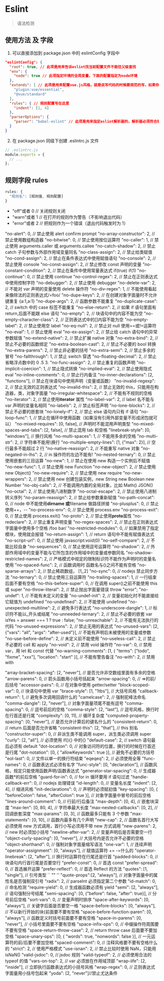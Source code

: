 # Eslint

> 语法检测

## 使用方法 及 字段

1.  可以直接添加到 package.json 中的 eslintConfig 字段中

```json
"eslintConfig": {
  "root": true, // 此项是用来告诉eslint找当前配置文件不能往父级查找
  "env": {
    "node": true // 此项指定环境的全局变量，下面的配置指定为node环境
  },
  "extends": [ // 此项是用来配置vue.js风格，就是说写代码的时候要规范的写，如果你使用vs-code我觉得应该可以避免出错
    "plugin:vue/essential",
    "@vue/standard"
  ],
  "rules": { // 规则配置写在这里
    "indent": [1, 4]
  },
  "parserOptions": {
    "parser": "babel-eslint" // 此项是用来指定eslint解析器的，解析器必须符合规则，babel-eslint解析器是对babel解析器的包装使其与ESLint解析
  }
}
```

2.  在 package.json 同级下创建 .eslintrc.js 文件

```js
// .eslintrc.js
module.exports = {
  // ...
};
```

## 规则字段 rules

```js
rules: {
  "规则名": [规则值, 规则配置]
}
```

- "off"或者 0 // 关闭规则关闭
- "warn"或者 1 // 在打开的规则作为警告（不影响退出代码）
- "error"或者 2 // 把规则作为一个错误（退出代码触发时为 1）

"no-alert": 0, // 禁止使用 alert confirm prompt
"no-array-constructor": 2, // 禁止使用数组构造器
"no-bitwise": 0, // 禁止使用按位运算符
"no-caller": 1, // 禁止使用 arguments.caller 或 arguments.callee
"no-catch-shadow": 2, // 禁止 catch 子句参数与外部作用域变量同名
"no-class-assign": 2, // 禁止给类赋值
"no-cond-assign": 2, // 禁止在条件表达式中使用赋值语句
"no-console": 2, // 禁止使用 console
"no-const-assign": 2, // 禁止修改 const 声明的变量
"no-constant-condition": 2, // 禁止在条件中使用常量表达式 if(true) if(1)
"no-continue": 0, // 禁止使用 continue
"no-control-regex": 2, // 禁止在正则表达式中使用控制字符
"no-debugger": 2, // 禁止使用 debugger
"no-delete-var": 2, // 不能对 var 声明的变量使用 delete 操作符
"no-div-regex": 1, // 不能使用看起来像除法的正则表达式/=foo/
"no-dupe-keys": 2, // 在创建对象字面量时不允许键重复 {a:1,a:1}
"no-dupe-args": 2, // 函数参数不能重复
"no-duplicate-case": 2, // switch 中的 case 标签不能重复
"no-else-return": 2, // 如果 if 语句里面有 return,后面不能跟 else 语句
"no-empty": 2, // 块语句中的内容不能为空
"no-empty-character-class": 2, // 正则表达式中的[]内容不能为空
"no-empty-label": 2, // 禁止使用空 label
"no-eq-null": 2, // 禁止对 null 使用==或!=运算符
"no-eval": 1, // 禁止使用 eval
"no-ex-assign": 2, // 禁止给 catch 语句中的异常参数赋值
"no-extend-native": 2, // 禁止扩展 native 对象
"no-extra-bind": 2, // 禁止不必要的函数绑定
"no-extra-boolean-cast": 2, // 禁止不必要的 bool 转换
"no-extra-parens": 2, // 禁止非必要的括号
"no-extra-semi": 2, // 禁止多余的冒号
"no-fallthrough": 1, // 禁止 switch 穿透
"no-floating-decimal": 2, // 禁止省略浮点数中的 0 .5 3.
"no-func-assign": 2, // 禁止重复的函数声明
"no-implicit-coercion": 1, // 禁止隐式转换
"no-implied-eval": 2, // 禁止使用隐式 eval
"no-inline-comments": 0, // 禁止行内备注
"no-inner-declarations": [2, "functions"], // 禁止在块语句中使用声明（变量或函数）
"no-invalid-regexp": 2, // 禁止无效的正则表达式
"no-invalid-this": 2, // 禁止无效的 this，只能用在构造器，类，对象字面量
"no-irregular-whitespace": 2, // 不能有不规则的空格
"no-iterator": 2, // 禁止使用**iterator** 属性
"no-label-var": 2, // label 名不能与 var 声明的变量名相同
"no-labels": 2, // 禁止标签声明
"no-lone-blocks": 2, // 禁止不必要的嵌套块
"no-lonely-if": 2, // 禁止 else 语句内只有 if 语句
"no-loop-func": 1, // 禁止在循环中使用函数（如果没有引用外部变量不形成闭包就可以）
"no-mixed-requires": [0, false], // 声明时不能混用声明类型
"no-mixed-spaces-and-tabs": [2, false], // 禁止混用 tab 和空格
"linebreak-style": [0, "windows"], // 换行风格
"no-multi-spaces": 1, // 不能用多余的空格
"no-multi-str": 2, // 字符串不能用\换行
"no-multiple-empty-lines": [1, {"max": 2}], // 空行最多不能超过 2 行
"no-native-reassign": 2, // 不能重写 native 对象
"no-negated-in-lhs": 2, // in 操作符的左边不能有!
"no-nested-ternary": 0, // 禁止使用嵌套的三目运算
"no-new": 1, // 禁止在使用 new 构造一个实例后不赋值
"no-new-func": 1, // 禁止使用 new Function
"no-new-object": 2, // 禁止使用 new Object()
"no-new-require": 2, // 禁止使用 new require
"no-new-wrappers": 2, // 禁止使用 new 创建包装实例，new String new Boolean new Number
"no-obj-calls": 2, // 不能调用内置的全局对象，比如 Math() JSON()
"no-octal": 2, // 禁止使用八进制数字
"no-octal-escape": 2, // 禁止使用八进制转义序列
"no-param-reassign": 2, // 禁止给参数重新赋值
"no-path-concat": 0, // node 中不能使用**dirname 或**filename 做路径拼接
"no-plusplus": 0, // 禁止使用++，--
"no-process-env": 0, // 禁止使用 process.env
"no-process-exit": 0, // 禁止使用 process.exit()
"no-proto": 2, // 禁止使用**proto**属性
"no-redeclare": 2, // 禁止重复声明变量
"no-regex-spaces": 2, // 禁止在正则表达式字面量中使用多个空格 /foo bar/
"no-restricted-modules": 0, // 如果禁用了指定模块，使用就会报错
"no-return-assign": 1, // return 语句中不能有赋值表达式
"no-script-url": 0, // 禁止使用 javascript:void(0)
"no-self-compare": 2, // 不能比较自身
"no-sequences": 0, // 禁止使用逗号运算符
"no-shadow": 2, // 外部作用域中的变量不能与它所包含的作用域中的变量或参数同名
"no-shadow-restricted-names": 2, // 严格模式中规定的限制标识符不能作为声明时的变量名使用
"no-spaced-func": 2, // 函数调用时 函数名与()之间不能有空格
"no-sparse-arrays": 2, // 禁止稀疏数组， [1,,2]
"no-sync": 0, // nodejs 禁止同步方法
"no-ternary": 0, // 禁止使用三目运算符
"no-trailing-spaces": 1, // 一行结束后面不要有空格
"no-this-before-super": 0, // 在调用 super()之前不能使用 this 或 super
"no-throw-literal": 2, // 禁止抛出字面量错误 throw "error";
"no-undef": 1, // 不能有未定义的变量
"no-undef-init": 2, // 变量初始化时不能直接给它赋值为 undefined
"no-undefined": 2, // 不能使用 undefined
"no-unexpected-multiline": 2, // 避免多行表达式
"no-underscore-dangle": 1, // 标识符不能以\_开头或结尾
"no-unneeded-ternary": 2, // 禁止不必要的嵌套 var isYes = answer === 1 ? true : false;
"no-unreachable": 2, // 不能有无法执行的代码
"no-unused-expressions": 2, // 禁止无用的表达式
"no-unused-vars": [2, {"vars": "all", "args": "after-used"}], // 不能有声明后未被使用的变量或参数
"no-use-before-define": 2, // 未定义前不能使用
"no-useless-call": 2, // 禁止不必要的 call 和 apply
"no-void": 2, // 禁用 void 操作符
"no-var": 0, // 禁用 var，用 let 和 const 代替
"no-warning-comments": [1, { "terms": ["todo", "fixme", "xxx"], "location": "start" }], // 不能有警告备注
"no-with": 2, // 禁用 with

"array-bracket-spacing": [2, "never"], // 是否允许非空数组里面有多余的空格
"arrow-parens": 0, // 箭头函数用小括号括起来
"arrow-spacing": 0, // =>的前/后括号
"accessor-pairs": 0, // 在对象中使用 getter/setter
"block-scoped-var": 0, // 块语句中使用 var
"brace-style": [1, "1tbs"], // 大括号风格
"callback-return": 1, // 避免多次调用回调什么的
"camelcase": 2, // 强制驼峰法命名
"comma-dangle": [2, "never"], // 对象字面量项尾不能有逗号
"comma-spacing": 0, // 逗号前后的空格
"comma-style": [2, "last"], // 逗号风格，换行时在行首还是行尾
"complexity": [0, 11], // 循环复杂度
"computed-property-spacing": [0, "never"], // 是否允许计算后的键名什么的
"consistent-return": 0, // return 后面是否允许省略
"consistent-this": [2, "that"], // this 别名
"constructor-super": 0, // 非派生类不能调用 super，派生类必须调用 super
"curly": [2, "all"], // 必须使用 if(){} 中的{}
"default-case": 2, // switch 语句最后必须有 default
"dot-location": 0, // 对象访问符的位置，换行的时候在行首还是行尾
"dot-notation": [0, { "allowKeywords": true }], // 避免不必要的方括号
"eol-last": 0, // 文件以单一的换行符结束
"eqeqeq": 2, // 必须使用全等
"func-names": 0, // 函数表达式必须有名字
"func-style": [0, "declaration"], // 函数风格，规定只能使用函数声明/函数表达式
"generator-star-spacing": 0, // 生成器函数\*的前后空格
"guard-for-in": 0, // for in 循环要用 if 语句过滤
"handle-callback-err": 0, // nodejs 处理错误
"id-length": 0, // 变量名长度
"indent": [2, 4], // 缩进风格
"init-declarations": 0, // 声明时必须赋初值
"key-spacing": [0, { "beforeColon": false, "afterColon": true }], // 对象字面量中冒号的前后空格
"lines-around-comment": 0, // 行前/行后备注
"max-depth": [0, 4], // 嵌套块深度
"max-len": [0, 80, 4], // 字符串最大长度
"max-nested-callbacks": [0, 2], // 回调嵌套深度
"max-params": [0, 3], // 函数最多只能有 3 个参数
"max-statements": [0, 10], // 函数内最多有几个声明
"new-cap": 2, // 函数名首行大写必须使用 new 方式调用，首行小写必须用不带 new 方式调用
"new-parens": 2, // new 时必须加小括号
"newline-after-var": 2, // 变量声明后是否需要空一行
"object-curly-spacing": [0, "never"], // 大括号内是否允许不必要的空格
"object-shorthand": 0, // 强制对象字面量缩写语法
"one-var": 1, // 连续声明
"operator-assignment": [0, "always"], // 赋值运算符 += -=什么的
"operator-linebreak": [2, "after"], // 换行时运算符在行尾还是行首
"padded-blocks": 0, // 块语句内行首行尾是否要空行
"prefer-const": 0, // 首选 const
"prefer-spread": 0, // 首选展开运算
"prefer-reflect": 0, // 首选 Reflect 的方法
"quotes": [1, "single"], // 引号类型 `` "" ''
"quote-props":[2, "always"], // 对象字面量中的属性名是否强制双引号
"radix": 2, // parseInt 必须指定第二个参数
"id-match": 0, // 命名检测
"require-yield": 0, // 生成器函数必须有 yield
"semi": [2, "always"], // 语句强制分号结尾
"semi-spacing": [0, {"before": false, "after": true}], // 分号前后空格
"sort-vars": 0, // 变量声明时排序
"space-after-keywords": [0, "always"], // 关键字后面是否要空一格
"space-before-blocks": [0, "always"], // 不以新行开始的块{前面要不要有空格
"space-before-function-paren": [0, "always"], // 函数定义时括号前面要不要有空格
"space-in-parens": [0, "never"], // 小括号里面要不要有空格
"space-infix-ops": 0, // 中缀操作符周围要不要有空格
"space-return-throw-case": 2, // return throw case 后面要不要加空格
"space-unary-ops": [0, { "words": true, "nonwords": false }], // 一元运算符的前/后要不要加空格
"spaced-comment": 0, // 注释风格要不要有空格什么的
"strict": 2, // 使用严格模式
"use-isnan": 2, // 禁止比较时使用 NaN，只能用 isNaN()
"valid-jsdoc": 0, // jsdoc 规则
"valid-typeof": 2, // 必须使用合法的 typeof 的值
"vars-on-top": 2, // var 必须放在作用域顶部
"wrap-iife": [2, "inside"], // 立即执行函数表达式的小括号风格
"wrap-regex": 0, // 正则表达式字面量用小括号包起来
"yoda": [2, "never"]//禁止尤达条件
